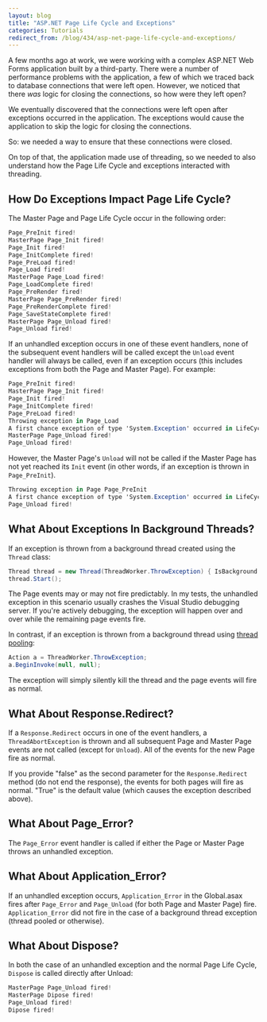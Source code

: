 ```yaml
---
layout: blog
title: "ASP.NET Page Life Cycle and Exceptions"
categories: Tutorials
redirect_from: /blog/434/asp-net-page-life-cycle-and-exceptions/
---
```


A few months ago at work, we were working with a complex ASP.NET Web Forms application built by a third-party. There were a number of performance problems with the application, a few of which we traced back to database connections that were left open. However, we noticed that there _was_ logic for closing the connections, so how were they left open?

We eventually discovered that the connections were left open after exceptions occurred in the application. The exceptions would cause the application to skip the logic for closing the connections.

So: we needed a way to ensure that these connections were closed.

On top of that, the application made use of threading, so we needed to also understand how the Page Life Cycle and exceptions interacted with threading.

## How Do Exceptions Impact Page Life Cycle?

The Master Page and Page Life Cycle occur in the following order:

```csharp
Page_PreInit fired!
MasterPage Page_Init fired!
Page_Init fired!
Page_InitComplete fired!
Page_PreLoad fired!
Page_Load fired!
MasterPage Page_Load fired!
Page_LoadComplete fired!
Page_PreRender fired!
MasterPage Page_PreRender fired!
Page_PreRenderComplete fired!
Page_SaveStateComplete fired!
MasterPage Page_Unload fired!
Page_Unload fired!
```

If an unhandled exception occurs in one of these event handlers, none of the subsequent event handlers will be called except the `Unload` event handler will always be called, even if an exception occurs (this includes exceptions from both the Page and Master Page). For example:

```csharp
Page_PreInit fired!
MasterPage Page_Init fired!
Page_Init fired!
Page_InitComplete fired!
Page_PreLoad fired!
Throwing exception in Page_Load
A first chance exception of type 'System.Exception' occurred in LifeCycleTest.dll
MasterPage Page_Unload fired!
Page_Unload fired!
```

However, the Master Page's `Unload` will not be called if the Master Page has not yet reached its `Init` event (in other words, if an exception is thrown in `Page_PreInit`).

```csharp
Throwing exception in Page Page_PreInit
A first chance exception of type 'System.Exception' occurred in LifeCycleTest.dll
Page_Unload fired!
```

## What About Exceptions In Background Threads?

If an exception is thrown from a background thread created using the `Thread` class:

```csharp
Thread thread = new Thread(ThreadWorker.ThrowException) { IsBackground = true };
thread.Start();
```

The Page events may or may not fire predictably. In my tests, the unhandled exception in this scenario usually crashes the Visual Studio debugging server. If you're actively debugging, the exception will happen over and over while the remaining page events fire.

In contrast, if an exception is thrown from a background thread using [thread pooling](http://stackoverflow.com/questions/6465517/why-unhandled-exception-in-a-background-thread-doesnt-crash-the-app-domain):

```csharp
Action a = ThreadWorker.ThrowException;
a.BeginInvoke(null, null);
```

The exception will simply silently kill the thread and the page events will fire as normal.

## What About Response.Redirect?

If a `Response.Redirect` occurs in one of the event handlers, a `ThreadAbortException` is thrown and all subsequent Page and Master Page events are not called (except for `Unload`). All of the events for the new Page fire as normal.

If you provide "false" as the second parameter for the `Response.Redirect` method (do not end the response), the events for both pages will fire as normal. "True" is the default value (which causes the exception described above).

## What About Page\_Error?

The `Page_Error` event handler is called if either the Page or Master Page throws an unhandled exception.

## What About Application\_Error?

If an unhandled exception occurs, `Application_Error` in the Global.asax fires after `Page_Error` and `Page_Unload` (for both Page and Master Page) fire. `Application_Error` did not fire in the case of a background thread exception (thread pooled or otherwise).

## What About Dispose?

In both the case of an unhandled exception and the normal Page Life Cycle, `Dispose` is called directly after Unload:

```csharp
MasterPage Page_Unload fired!
MasterPage Dipose fired!
Page_Unload fired!
Dipose fired!
```
